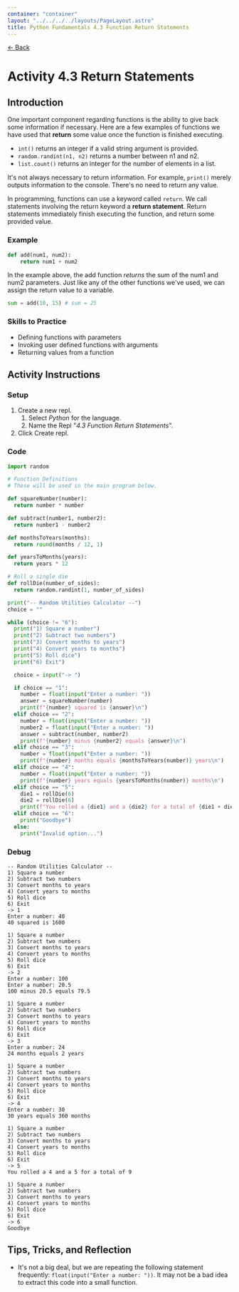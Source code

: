 ```yaml
---
container: "container"
layout: "../../../../layouts/PageLayout.astro"
title: Python Fundamentals 4.3 Function Return Statements
---
```


[← Back](/courses/python-fundamentals/)

# Activity 4.3 Return Statements

## Introduction

One important component regarding functions is the ability to give back some information if necessary. Here are a few examples of functions we have used that **return** some value once the function is finished executing.

- `int()` returns an integer if a valid string argument is provided.
- `random.randint(n1, n2)` returns a number between n1 and n2.
- `list.count()` returns an integer for the number of elements in a list.

It's not always necessary to return information. For example, `print()` merely outputs information to the console. There's no need to return any value.

In programming, functions can use a keyword called `return`. We call statements involving the return keyword a **return statement**. Return statements immediately finish executing the function, and return some provided value.

### Example

```python
def add(num1, num2):
    return num1 + num2
```

In the example above, the add function _returns_ the sum of the num1 and num2 parameters. Just like any of the other functions we've used, we can assign the return value to a variable.

```python
sum = add(10, 15) # sum = 25
```

### Skills to Practice

- Defining functions with parameters
- Invoking user defined functions with arguments
- Returning values from a function

## Activity Instructions

### Setup

1. Create a new repl.
   1. Select _Python_ for the language.
   2. Name the Repl "_4.3 Function Return Statements_".
2. Click Create repl.

### Code

```python
import random

# Function Definitions
# These will be used in the main program below.

def squareNumber(number):
  return number * number

def subtract(number1, number2):
  return number1 - number2

def monthsToYears(months):
  return round(months / 12, 1)

def yearsToMonths(years):
  return years * 12

# Roll a single die
def rollDie(number_of_sides):
  return random.randint(1, number_of_sides)

print("-- Random Utilities Calculator --")
choice = ""

while (choice != "6"):
  print("1) Square a number")
  print("2) Subtract two numbers")
  print("3) Convert months to years")
  print("4) Convert years to months")
  print("5) Roll dice")
  print("6) Exit")

  choice = input("-> ")

  if choice == "1":
    number = float(input("Enter a number: "))
    answer = squareNumber(number)
    print(f"{number} squared is {answer}\n")
  elif choice == "2":
    number = float(input("Enter a number: "))
    number2 = float(input("Enter a number: "))
    answer = subtract(number, number2)
    print(f"{number} minus {number2} equals {answer}\n")
  elif choice == "3":
    number = float(input("Enter a number: "))
    print(f"{number} months equals {monthsToYears(number)} years\n")
  elif choice == "4":
    number = float(input("Enter a number: "))
    print(f"{number} years equals {yearsToMonths(number)} months\n")
  elif choice == "5":
    die1 = rollDie(6)
    die2 = rollDie(6)
    print(f"You rolled a {die1} and a {die2} for a total of {die1 + die2}\n")
  elif choice == "6":
    print("Goodbye")
  else:
    print("Invalid option...")
```

### Debug

```
-- Random Utilities Calculator --
1) Square a number
2) Subtract two numbers
3) Convert months to years
4) Convert years to months
5) Roll dice
6) Exit
-> 1
Enter a number: 40
40 squared is 1600

1) Square a number
2) Subtract two numbers
3) Convert months to years
4) Convert years to months
5) Roll dice
6) Exit
-> 2
Enter a number: 100
Enter a number: 20.5
100 minus 20.5 equals 79.5

1) Square a number
2) Subtract two numbers
3) Convert months to years
4) Convert years to months
5) Roll dice
6) Exit
-> 3
Enter a number: 24
24 months equals 2 years

1) Square a number
2) Subtract two numbers
3) Convert months to years
4) Convert years to months
5) Roll dice
6) Exit
-> 4
Enter a number: 30
30 years equals 360 months

1) Square a number
2) Subtract two numbers
3) Convert months to years
4) Convert years to months
5) Roll dice
6) Exit
-> 5
You rolled a 4 and a 5 for a total of 9

1) Square a number
2) Subtract two numbers
3) Convert months to years
4) Convert years to months
5) Roll dice
6) Exit
-> 6
Goodbye
```

## Tips, Tricks, and Reflection

- It's not a big deal, but we are repeating the following statement frequently: `float(input("Enter a number: "))`. It may not be a bad idea to extract this code into a small function.
